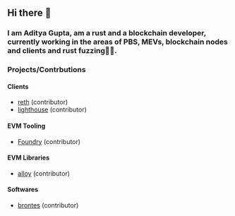 ## Hi there 👋
### I am Aditya Gupta, am a rust and a blockchain developer, currently working in the areas of PBS, MEVs, blockchain nodes and clients and rust fuzzing🦀🦀.

### Projects/Contrbutions

#### Clients

- [reth][reth] (contributor)
- [lighthouse][lighthouse] (contributor)

#### EVM Tooling

- [Foundry][foundry] (contributor)

#### EVM Libraries

- [alloy][alloy] (contributor)

#### Softwares

- [brontes][brontes] (contributor)



[reth]: https://github.com/paradigmxyz/reth
[foundry]: https://github.com/foundry-rs/foundry
[alloy]: https://github.com/alloy-rs
[lighthouse]: https://github.com/sigp/lighthouse
[brontes]: https://github.com/SorellaLabs/brontes
